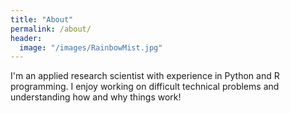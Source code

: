 ```yaml
---
title: "About"
permalink: /about/
header:
  image: "/images/RainbowMist.jpg"
---
```


I'm an applied research scientist with experience in Python and R programming.  I enjoy working on difficult technical problems and understanding how and why things work!
